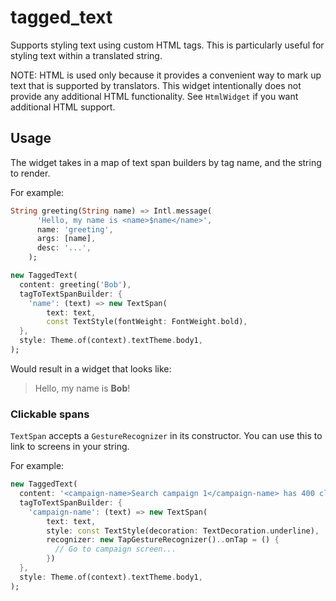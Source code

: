 # tagged_text

Supports styling text using custom HTML tags. This is particularly useful for
styling text within a translated string.

NOTE: HTML is used only because it provides a convenient way to mark up text
that is supported by translators. This widget intentionally does not
provide any additional HTML functionality. See `HtmlWidget` if you want
additional HTML support.

## Usage

The widget takes in a map of text span builders by tag name, and the string to
render.

For example:

```dart
String greeting(String name) => Intl.message(
      'Hello, my name is <name>$name</name>',
      name: 'greeting',
      args: [name],
      desc: '...',
    );

new TaggedText(
  content: greeting('Bob'),
  tagToTextSpanBuilder: {
    'name': (text) => new TextSpan(
        text: text,
        const TextStyle(fontWeight: FontWeight.bold),
  },
  style: Theme.of(context).textTheme.body1,
);
```

Would result in a widget that looks like:

> Hello, my name is **Bob**!

### Clickable spans

`TextSpan` accepts a `GestureRecognizer` in its constructor. You can use this to
link to screens in your string.

For example:

```dart
new TaggedText(
  content: '<campaign-name>Search campaign 1</campaign-name> has 400 clicks.',
  tagToTextSpanBuilder: {
    'campaign-name': (text) => new TextSpan(
        text: text,
        style: const TextStyle(decoration: TextDecoration.underline),
        recognizer: new TapGestureRecognizer()..onTap = () {
          // Go to campaign screen...
        })
  },
  style: Theme.of(context).textTheme.body1,
);
```
